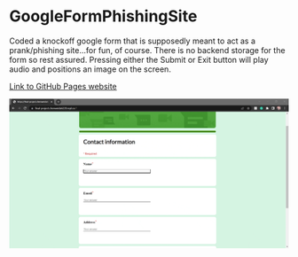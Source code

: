 # GoogleFormPhishingSite

Coded a knockoff google form that is supposedly meant to act as a prank/phishing site...for fun, of course.
There is no backend storage for the form so rest assured.
Pressing either the Submit or Exit button will play audio and positions an image on the screen.

[Link to GitHub Pages website](https://chenweida6220.github.io/GoogleFormPhishingSite/)

![Project Demo GIF](https://github.com/chenweida6220/GoogleFormPhishingSite/blob/main/Readme/Project%20Demo%20GIF.gif)
